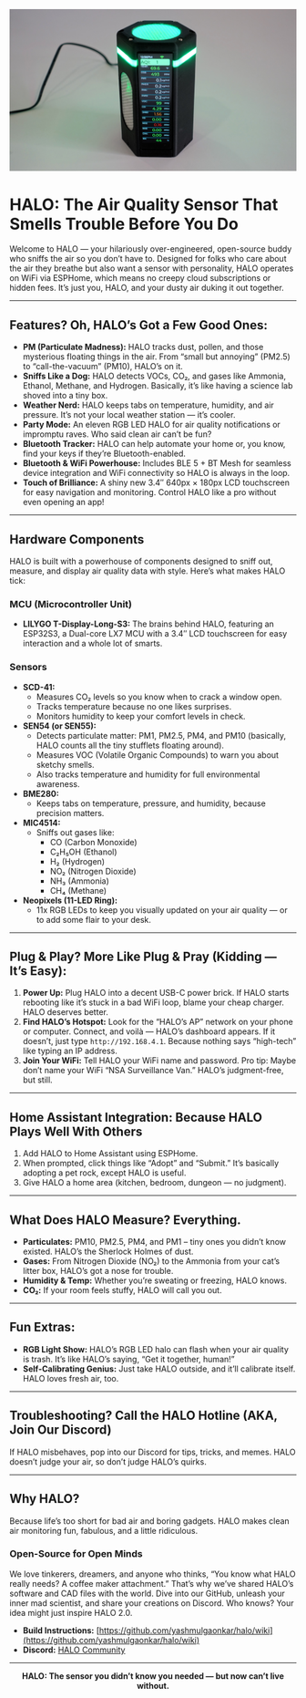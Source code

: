 ![Halo_v1](assets/Halo_v1.JPG)

# HALO: The Air Quality Sensor That Smells Trouble Before You Do

Welcome to HALO — your hilariously over-engineered, open-source buddy who sniffs the air so you don’t have to. Designed for folks who care about the air they breathe but also want a sensor with personality, HALO operates on WiFi via ESPHome, which means no creepy cloud subscriptions or hidden fees. It’s just you, HALO, and your dusty air duking it out together.

---

## Features? Oh, HALO’s Got a Few Good Ones:

- **PM (Particulate Madness):** HALO tracks dust, pollen, and those mysterious floating things in the air. From “small but annoying” (PM2.5) to “call-the-vacuum” (PM10), HALO’s on it.
- **Sniffs Like a Dog:** HALO detects VOCs, CO₂, and gases like Ammonia, Ethanol, Methane, and Hydrogen. Basically, it’s like having a science lab shoved into a tiny box.
- **Weather Nerd:** HALO keeps tabs on temperature, humidity, and air pressure. It’s not your local weather station — it’s cooler.
- **Party Mode:** An eleven RGB LED HALO for air quality notifications or impromptu raves. Who said clean air can’t be fun?
- **Bluetooth Tracker:** HALO can help automate your home or, you know, find your keys if they’re Bluetooth-enabled.
- **Bluetooth & WiFi Powerhouse:** Includes BLE 5 + BT Mesh for seamless device integration and WiFi connectivity so HALO is always in the loop.
- **Touch of Brilliance:** A shiny new 3.4″ 640px × 180px LCD touchscreen for easy navigation and monitoring. Control HALO like a pro without even opening an app!

---

## Hardware Components

HALO is built with a powerhouse of components designed to sniff out, measure, and display air quality data with style. Here’s what makes HALO tick:

### MCU (Microcontroller Unit)
- **LILYGO T-Display-Long-S3:** The brains behind HALO, featuring an ESP32S3, a Dual-core LX7 MCU with a 3.4″ LCD touchscreen for easy interaction and a whole lot of smarts.

### Sensors
- **SCD-41:**
  - Measures CO₂ levels so you know when to crack a window open.
  - Tracks temperature because no one likes surprises.
  - Monitors humidity to keep your comfort levels in check.
- **SEN54 (or SEN55):**
  - Detects particulate matter: PM1, PM2.5, PM4, and PM10 (basically, HALO counts all the tiny stufflets floating around).
  - Measures VOC (Volatile Organic Compounds) to warn you about sketchy smells.
  - Also tracks temperature and humidity for full environmental awareness.
- **BME280:**
  - Keeps tabs on temperature, pressure, and humidity, because precision matters.
- **MIC4514:**
  - Sniffs out gases like:
    - CO (Carbon Monoxide)
    - C₂H₅OH (Ethanol)
    - H₂ (Hydrogen)
    - NO₂ (Nitrogen Dioxide)
    - NH₃ (Ammonia)
    - CH₄ (Methane)
- **Neopixels (11-LED Ring):**
  - 11x RGB LEDs to keep you visually updated on your air quality — or to add some flair to your desk.

---

## Plug & Play? More Like Plug & Pray (Kidding — It’s Easy):

1. **Power Up:** Plug HALO into a decent USB-C power brick. If HALO starts rebooting like it’s stuck in a bad WiFi loop, blame your cheap charger. HALO deserves better.
2. **Find HALO’s Hotspot:** Look for the “HALO’s AP” network on your phone or computer. Connect, and voilà — HALO’s dashboard appears. If it doesn’t, just type `http://192.168.4.1`. Because nothing says “high-tech” like typing an IP address.
3. **Join Your WiFi:** Tell HALO your WiFi name and password. Pro tip: Maybe don’t name your WiFi “NSA Surveillance Van.” HALO’s judgment-free, but still.

---

## Home Assistant Integration: Because HALO Plays Well With Others

1. Add HALO to Home Assistant using ESPHome.
2. When prompted, click things like “Adopt” and “Submit.” It’s basically adopting a pet rock, except HALO is useful.
3. Give HALO a home area (kitchen, bedroom, dungeon — no judgment).

---

## What Does HALO Measure? Everything.

- **Particulates:** PM10, PM2.5, PM4, and PM1 – tiny ones you didn’t know existed. HALO’s the Sherlock Holmes of dust.
- **Gases:** From Nitrogen Dioxide (NO₂) to the Ammonia from your cat’s litter box, HALO’s got a nose for trouble.
- **Humidity & Temp:** Whether you’re sweating or freezing, HALO knows.
- **CO₂:** If your room feels stuffy, HALO will call you out.

---

## Fun Extras:

- **RGB Light Show:** HALO’s RGB LED halo can flash when your air quality is trash. It’s like HALO’s saying, “Get it together, human!”
- **Self-Calibrating Genius:** Just take HALO outside, and it’ll calibrate itself. HALO loves fresh air, too.

---

## Troubleshooting? Call the HALO Hotline (AKA, Join Our Discord)

If HALO misbehaves, pop into our Discord for tips, tricks, and memes. HALO doesn’t judge your air, so don’t judge HALO’s quirks.

---

## Why HALO?

Because life’s too short for bad air and boring gadgets. HALO makes clean air monitoring fun, fabulous, and a little ridiculous.

### Open-Source for Open Minds
We love tinkerers, dreamers, and anyone who thinks, “You know what HALO really needs? A coffee maker attachment.” That’s why we’ve shared HALO’s software and CAD files with the world. Dive into our GitHub, unleash your inner mad scientist, and share your creations on Discord. Who knows? Your idea might just inspire HALO 2.0.

- **Build Instructions:** [https://github.com/yashmulgaonkar/halo/wiki](https://github.com/yashmulgaonkar/halo/wiki)
- **Discord:** [HALO Community](https://discord.com/channels/1309649507310506115/1309649802811670669)

---

<div align="center"><strong>HALO: The sensor you didn’t know you needed — but now can’t live without.</strong></div>
